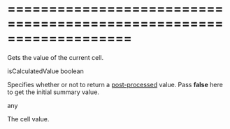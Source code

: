 ===================================================================
===================================================================

<!--shortDescription-->
Gets the value of the current cell.
<!--/shortDescription-->

<!--paramName1-->isCalculatedValue<!--/paramName1-->
<!--paramType1-->boolean<!--/paramType1-->
<!--paramDescription1-->
Specifies whether or not to return a [post-processed](/Documentation/ApiReference/Data_Layer/PivotGridDataSource/Configuration/fields/#calculateSummaryValue) value. Pass **false** here to get the initial summary value.
<!--/paramDescription1-->

<!--returnType-->any<!--/returnType-->
<!--returnDescription-->
The cell value.
<!--/returnDescription-->

<!--fullDescription-->

<!--/fullDescription-->
